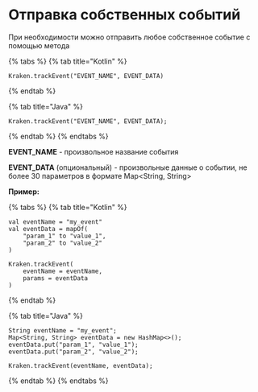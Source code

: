 # Отправка собственных событий

При необходимости можно отправить любое собственное событие с помощью метода

{% tabs %}
{% tab title="Kotlin" %}
```
Kraken.trackEvent("EVENT_NAME", EVENT_DATA)
```
{% endtab %}

{% tab title="Java" %}
```
Kraken.trackEvent("EVENT_NAME", EVENT_DATA);
```
{% endtab %}
{% endtabs %}

**EVENT\_NAME** - произвольное название события

**EVENT\_DATA** (опциональный) - произвольные данные о событии, не более 30 параметров в формате Map\<String, String>

**Пример:**

{% tabs %}
{% tab title="Kotlin" %}
```
val eventName = "my_event"
val eventData = mapOf(
    "param_1" to "value_1",
    "param_2" to "value_2"
)

Kraken.trackEvent(
    eventName = eventName,
    params = eventData
)
```
{% endtab %}

{% tab title="Java" %}
```
String eventName = "my_event";
Map<String, String> eventData = new HashMap<>();
eventData.put("param_1", "value_1");
eventData.put("param_2", "value_2");

Kraken.trackEvent(eventName, eventData);
```
{% endtab %}
{% endtabs %}
